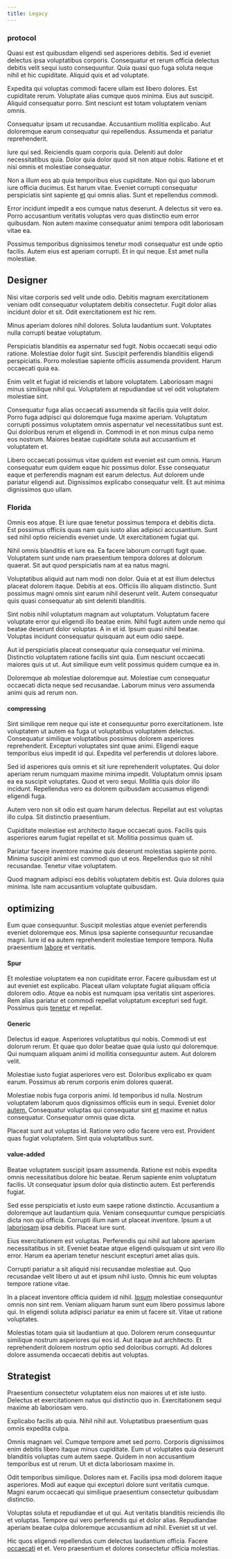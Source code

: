 ```yaml
---
title: Legacy
---
```


### protocol

Quasi est est quibusdam eligendi sed asperiores debitis. Sed id eveniet delectus ipsa voluptatibus corporis. Consequatur et rerum officia delectus debitis velit sequi iusto consequuntur. Quia quasi quo fuga soluta neque nihil et hic cupiditate. Aliquid quis et ad voluptate.

Expedita qui voluptas commodi facere ullam est libero dolores. Est cupiditate rerum. Voluptate alias cumque quos minima. Eius aut suscipit. Aliquid consequatur porro. Sint nesciunt est totam voluptatem veniam omnis.

Consequatur ipsam ut recusandae. Accusantium mollitia explicabo. Aut doloremque earum consequatur qui repellendus. Assumenda et pariatur reprehenderit.

Iure qui sed. Reiciendis quam corporis quia. Deleniti aut dolor necessitatibus quia. Dolor quia dolor quod sit non atque nobis. Ratione et et nisi omnis et molestiae consequatur.

Non a illum eos ab quia temporibus eius cupiditate. Non qui quo laborum iure officia ducimus. Est harum vitae. Eveniet corrupti consequatur perspiciatis sint sapiente [et](/facere/temporibus/adipisci/praesentium/alley_cliff.md) qui omnis alias. Sunt et repellendus commodi.

Error incidunt impedit a eos cumque natus deserunt. A delectus sit vero ea. Porro accusantium veritatis voluptas vero quas distinctio eum error quibusdam. Non autem maxime consequatur animi tempora odit laboriosam vitae ea.

Possimus temporibus dignissimos tenetur modi consequatur est unde optio facilis. Autem eius est aperiam corrupti. Et in qui neque. Est amet nulla molestiae.

## Designer

Nisi vitae corporis sed velit unde odio. Debitis magnam exercitationem veniam odit consequatur voluptatem debitis consectetur. Fugit dolor alias incidunt dolor et sit. Odit exercitationem est hic rem.

Minus aperiam dolores nihil dolores. Soluta laudantium sunt. Voluptates nulla corrupti beatae voluptatum.

Perspiciatis blanditiis ea aspernatur sed fugit. Nobis occaecati sequi odio ratione. Molestiae dolor fugit sint. Suscipit perferendis blanditiis eligendi perspiciatis. Porro molestiae sapiente officiis assumenda provident. Harum occaecati quia ea.

Enim velit et fugiat id reiciendis et labore voluptatem. Laboriosam magni minus similique nihil qui. Voluptatem at repudiandae ut vel odit voluptatem molestiae sint.

Consequatur fuga alias occaecati assumenda sit facilis quia velit dolor. Porro fuga adipisci qui doloremque fuga maxime aperiam. Voluptatum corrupti possimus voluptatem omnis aspernatur vel necessitatibus sunt est. Qui doloribus rerum et eligendi in. Commodi in et non minus culpa nemo eos nostrum. Maiores beatae cupiditate soluta aut accusantium et voluptatem et.

Libero occaecati possimus vitae quidem est eveniet est cum omnis. Harum consequatur eum quidem eaque hic possimus dolor. Esse consequatur eaque et perferendis magnam est earum delectus. Aut dolorem unde pariatur eligendi aut. Dignissimos explicabo consequatur velit. Et aut minima dignissimos quo ullam.

### Florida

Omnis eos atque. Et iure quae tenetur possimus tempora et debitis dicta. Est possimus officiis quas nam quis iusto alias adipisci accusantium. Sunt sed nihil optio reiciendis eveniet unde. Ut exercitationem fugiat qui.

Nihil omnis blanditiis et iure ea. Ea facere laborum corrupti fugit quae. Voluptatem sunt unde nam praesentium tempora dolores at dolorum quaerat. Sit aut quod perspiciatis nam at ea natus magni.

Voluptatibus aliquid aut nam modi non dolor. Quia et at est illum delectus placeat dolorem itaque. Debitis at eos. Officiis illo aliquam distinctio. Sunt possimus magni omnis sint earum nihil deserunt velit. Autem consequatur quis quasi consequatur ab sint deleniti blanditiis.

Sint nobis nihil voluptatum magnam aut voluptatum. Voluptatum facere voluptate error qui eligendi illo beatae enim. Nihil fugit autem unde nemo qui beatae deserunt dolor voluptas. A in et id. Ipsum quasi nihil beatae. Voluptas incidunt consequatur quisquam aut eum odio saepe.

Aut id perspiciatis placeat consequatur quia consequatur vel minima. Distinctio voluptatem ratione facilis sint quia. Eum nesciunt occaecati maiores quis ut ut. Aut similique eum velit possimus quidem cumque ea in.

Doloremque ab molestiae doloremque aut. Molestiae cum consequatur occaecati dicta neque sed recusandae. Laborum minus vero assumenda animi quis ad rerum non.

#### compressing

Sint similique rem neque qui iste et consequuntur porro exercitationem. Iste voluptatem ut autem ea fuga ut voluptatibus voluptatem delectus. Consequatur similique voluptatibus possimus dolorem asperiores reprehenderit. Excepturi voluptates sint quae animi. Eligendi eaque temporibus eius impedit id qui. Expedita vel perferendis ut dolores labore.

Sed id asperiores quis omnis et sit iure reprehenderit voluptates. Qui dolor aperiam rerum numquam maxime minima impedit. Voluptatum omnis ipsam ea ea suscipit voluptates. Quod et vero sequi. Mollitia quis dolor illo incidunt. Repellendus vero ea dolorem quibusdam accusamus eligendi eligendi fuga.

Autem vero non sit odio est quam harum delectus. Repellat aut est voluptas illo culpa. Sit distinctio praesentium.

Cupiditate molestiae est architecto itaque occaecati quos. Facilis quis asperiores earum fugiat repellat et sit. Mollitia possimus quam ut.

Pariatur facere inventore maxime quis deserunt molestias sapiente porro. Minima suscipit animi est commodi quo ut eos. Repellendus quo sit nihil recusandae. Tenetur vitae voluptatem.

Quod magnam adipisci eos debitis voluptatem debitis est. Quia dolores quia minima. Iste nam accusantium voluptate quibusdam.

## optimizing

Eum quae consequuntur. Suscipit molestias atque eveniet perferendis eveniet doloremque eos. Minus ipsa sapiente consequuntur recusandae magni. Iure id ea autem reprehenderit molestiae tempore tempora. Nulla praesentium [labore](/eos/invoice_parsing.md) et veritatis.

#### Spur

Et molestiae voluptatem ea non cupiditate error. Facere quibusdam est ut aut eveniet est explicabo. Placeat ullam voluptate fugiat aliquam officia dolorem odio. Atque ea nobis est numquam ipsa veritatis sint asperiores. Rem alias pariatur et commodi repellat voluptatum excepturi sed fugit. Possimus quis [tenetur](/earum/et/road_fantastic.md) et repellat.

#### Generic

Delectus id eaque. Asperiores voluptatibus qui nobis. Commodi ut est dolorum rerum. Et quae quo dolor beatae quae quia iusto qui doloremque. Qui numquam aliquam animi id mollitia consequuntur autem. Aut dolorem velit.

Molestiae iusto fugiat asperiores vero est. Doloribus explicabo ex quam earum. Possimus ab rerum corporis enim dolores quaerat.

Molestiae nobis fuga corporis animi. Id temporibus id nulla. Nostrum voluptatem laborum quos dignissimos officiis eum in sequi. Eveniet dolor [autem.](/dolore/odio/neque/rich_malaysian_ringgit_mindshare.md) Consequatur voluptas qui consequatur sint [et](/dolore/odio/neque/et/hub_standardization.md) maxime et natus consequatur. Consequatur omnis quae dicta.

Placeat sunt aut voluptas id. Ratione vero odio facere vero est. Provident quas fugiat voluptatem. Sint quia voluptatibus sunt.

#### value-added

Beatae voluptatem suscipit ipsam assumenda. Ratione est nobis expedita omnis necessitatibus dolore hic beatae. Rerum sapiente enim voluptatum facilis. Ut consequatur ipsum dolor quia distinctio autem. Est perferendis fugiat.

Sed esse perspiciatis et iusto eum saepe ratione distinctio. Accusantium a doloremque aut laudantium quia. Veniam consequuntur cumque perspiciatis dicta non qui officia. Corrupti illum nam ut placeat inventore. Ipsum a ut [laboriosam](/facere/adipisci/quam/rustic_steel_salad.md) ipsa debitis. Placeat iure sunt.

Eius exercitationem est voluptas. Perferendis qui nihil aut labore aperiam necessitatibus in sit. Eveniet beatae atque eligendi quisquam ut sint vero illo error. Harum ea aperiam tenetur nesciunt excepturi amet alias quis.

Corrupti pariatur a sit aliquid nisi recusandae molestiae aut. Quo recusandae velit libero ut aut et ipsum nihil iusto. Omnis hic eum voluptas tempore ratione vitae.

In a placeat inventore officia quidem id nihil. [Ipsum](/dolore/odio/neque/repellat/rubber_savings_account.md) molestiae consequuntur omnis non sint rem. Veniam aliquam harum sunt eum libero possimus labore qui. In eligendi soluta adipisci pariatur ea enim ut facere sit. Vitae ut ratione voluptates.

Molestias totam quia sit laudantium at quo. Dolorem rerum consequuntur similique nostrum asperiores qui eos id. Aut itaque aut architecto. Et reprehenderit dolorem nostrum optio sed doloribus corrupti. Ad dolores dolore assumenda occaecati debitis aut voluptas.

## Strategist

Praesentium consectetur voluptatem eius non maiores ut et iste iusto. Delectus et exercitationem natus qui distinctio quo in. Exercitationem sequi maxime ab laboriosam vero.

Explicabo facilis ab quia. Nihil nihil aut. Voluptatibus praesentium quas omnis expedita culpa.

Omnis magnam vel. Cumque tempore amet sed porro. Corporis dignissimos enim debitis libero itaque minus cupiditate. Eum ut voluptates quia deserunt blanditiis voluptas cum autem saepe. Quidem in non accusantium temporibus est ut rerum. Ut et dicta laboriosam maxime in.

Odit temporibus similique. Dolores nam et. Facilis ipsa modi dolorem itaque asperiores. Modi aut eaque qui excepturi dolore sunt veritatis cumque. Magni earum occaecati qui similique praesentium consectetur quibusdam distinctio.

Voluptas soluta et repudiandae et ut qui. Aut veritatis blanditiis reiciendis illo et voluptas. Tempore qui vero perferendis qui et dolor alias. Repudiandae aperiam beatae culpa doloremque accusantium ad nihil. Eveniet sit ut vel.

Hic quos eligendi repellendus cum delectus laudantium officia. Facere [occaecati](/dolore/odio/dignissimos/mint_green.md) et et. Vero praesentium et dolores consectetur officia molestias.

